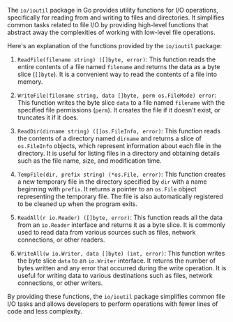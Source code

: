 The `io/ioutil` package in Go provides utility functions for I/O operations, specifically for reading from and writing to files and directories. It simplifies common tasks related to file I/O by providing high-level functions that abstract away the complexities of working with low-level file operations.

Here's an explanation of the functions provided by the `io/ioutil` package:

1. `ReadFile(filename string) ([]byte, error)`: This function reads the entire contents of a file named `filename` and returns the data as a byte slice (`[]byte`). It is a convenient way to read the contents of a file into memory.

2. `WriteFile(filename string, data []byte, perm os.FileMode) error`: This function writes the byte slice `data` to a file named `filename` with the specified file permissions (`perm`). It creates the file if it doesn't exist, or truncates it if it does.

3. `ReadDir(dirname string) ([]os.FileInfo, error)`: This function reads the contents of a directory named `dirname` and returns a slice of `os.FileInfo` objects, which represent information about each file in the directory. It is useful for listing files in a directory and obtaining details such as the file name, size, and modification time.

4. `TempFile(dir, prefix string) (*os.File, error)`: This function creates a new temporary file in the directory specified by `dir` with a name beginning with `prefix`. It returns a pointer to an `os.File` object representing the temporary file. The file is also automatically registered to be cleaned up when the program exits.

5. `ReadAll(r io.Reader) ([]byte, error)`: This function reads all the data from an `io.Reader` interface and returns it as a byte slice. It is commonly used to read data from various sources such as files, network connections, or other readers.

6. `WriteAll(w io.Writer, data []byte) (int, error)`: This function writes the byte slice `data` to an `io.Writer` interface. It returns the number of bytes written and any error that occurred during the write operation. It is useful for writing data to various destinations such as files, network connections, or other writers.

By providing these functions, the `io/ioutil` package simplifies common file I/O tasks and allows developers to perform operations with fewer lines of code and less complexity.
